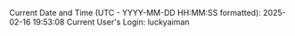 Current Date and Time (UTC - YYYY-MM-DD HH:MM:SS formatted): 2025-02-16 19:53:08
Current User's Login: luckyaiman
